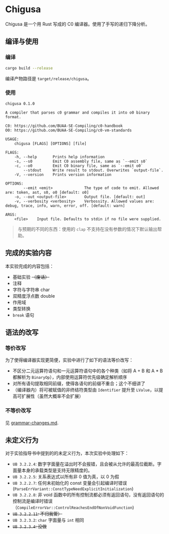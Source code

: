 # Chigusa

Chigusa 是一个用 Rust 写成的 C0 编译器。使用了手写的递归下降分析。

## 编译与使用

### 编译

```sh
cargo build --release
```

编译产物路径是 `target/release/chigusa`。

### 使用

```
chigusa 0.1.0

A compiler that parses c0 grammar and compiles it into o0 binary format.

C0: https://github.com/BUAA-SE-Compiling/c0-handbook
O0: https://github.com/BUAA-SE-Compiling/c0-vm-standards

USAGE:
    chigusa [FLAGS] [OPTIONS] [file]

FLAGS:
    -h, --help       Prints help information
    -s, --s0         Emit C0 assembly file, same as `--emit s0`
    -c, --o0         Emit C0 binary file, same as `--emit o0`
        --stdout     Write result to stdout. Overwrites `output-file`.
    -V, --version    Prints version information

OPTIONS:
        --emit <emit>              The type of code to emit. Allowed are: token, ast, s0, o0 [default: o0]
    -o, --out <output-file>        Output file. [default: out]
    -v, --verbosity <verbosity>    Verbossity. Allowed values are: debug, trace, info, warn, error, off. [default: warn]

ARGS:
    <file>    Input file. Defaults to stdin if no file were supplied.
```

> 与预期的不同的东西：使用的 `clap` 不支持在没有参数的情况下默认输出帮助。

## 完成的实验内容

本实验完成的内容包括：

- 基础实验 ~~（废话）~~
- 注释
- 字符与字符串 char
- 双精度浮点数 double
- 作用域
- 类型转换
- `break` 语句

## 语法的改写

### 等价改写

为了使得编译器实现更简便，实验中进行了如下的语法等价改写：

- 不区分二元运算符语句和一元运算符语句中的各个种类（如将 A + B 和 A * B 都解析为 `BinaryOp`），内部使用运算符优先级确定解析顺序
- 对所有语句提取相同前缀，使得各语句的前缀不重合；这个不细讲了
- （编译器内）将可被赋值的非终结符类型由 `Identifier` 提升至 `LValue`，以提高可扩展性（虽然大概率不会扩展）

### 不等价改写

见 [grammar-changes.md]().

## 未定义行为

对于实验指导书中提到的的未定义行为，本次实验中处理如下：

- `UB 3.2.2.4`: 数字字面量在溢出时不会报错，且会被从允许的最高位截断。字面量本身的承载类型是支持无限精度的。
- `UB 3.2.2.5`: 关系表达式以所有非 0 值为真，以 0 为假
- `UB 3.2.2.7`: 任何未初始化的 const 变量会引起编译时错误 (`ParseErrVariant::ConstTypeNeedExplicitInitialization`)
- `UB 3.2.2.8`: 非 void 函数中的所有控制流都必须有返回语句，没有返回语句的控制流是编译时错误（`CompileErrorVar::ControlReachesEndOfNonVoidFunction`)
- ~~`UB 3.2.2.11`: 不归我管）~~
- `UB 3.2.3.2`: `char` 字面量与 `int` 相同
- ~~`UB 3.2.3.4`: 没做~~
